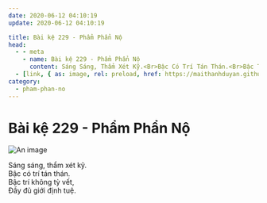 ```yaml
---
date: 2020-06-12 04:10:19
update: 2020-06-12 04:10:19

title: Bài kệ 229 - Phẩm Phẩn Nộ
head:
  - - meta
    - name: Bài kệ 229 - Phẩm Phẩn Nộ
      content: Sáng Sáng, Thẩm Xét Kỹ.<Br>Bậc Có Trí Tán Thán.<Br>Bậc Trí Không Tỳ Vết,<Br>Ðầy Đủ Giới Định Tuệ.<Br>
  - [link, { as: image, rel: preload, href: https://maithanhduyan.github.io/kinh-phap-cu/img/pham-phan-no/pham-phan-no-229.jpg }]
category:
  - pham-phan-no
---
```


# Bài kệ 229 - Phẩm Phẩn Nộ

![An image](/img/pham-phan-no/pham-phan-no-229.jpg)

Sáng sáng, thẩm xét kỹ.<br>Bậc có trí tán thán.<br>Bậc trí không tỳ vết,<br>Ðầy đủ giới định tuệ.<br>
